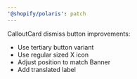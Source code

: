 ```yaml
---
'@shopify/polaris': patch
---
```


CalloutCard dismiss button improvements:

- Use tertiary button variant
- Use regular sized X icon
- Adjust position to match Banner
- Add translated label
